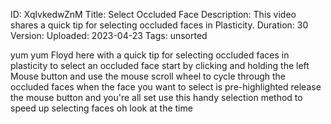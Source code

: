 ID: XqlvkedwZnM
Title: Select Occluded Face
Description: This video shares a quick tip for selecting occluded faces in Plasticity.
Duration: 30
Version: 
Uploaded: 2023-04-23
Tags: unsorted

yum yum
Floyd here with a quick tip for
selecting occluded faces in plasticity
to select an occluded face start by
clicking and holding the left Mouse
button and use the mouse scroll wheel to
cycle through the occluded faces when
the face you want to select is
pre-highlighted release the mouse button
and you're all set use this handy
selection method to speed up selecting
faces oh look at the time
